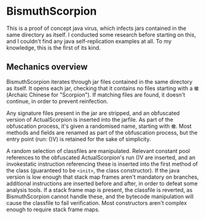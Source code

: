 # BismuthScorpion
This is a proof of concept java virus, which infects jars contained in the same directory as itself. I conducted some
research before starting on this, and I couldn't find any java self-replication examples at all. To my knowledge, this
is the first of its kind.

## Mechanics overview

BismuthScorpion iterates through jar files contained in the same directory as itself. It opens each jar, checking that it contains
no files starting with a `蠍` (Archaic Chinese for "Scorpion"). If matching files are found, it doesn't continue, in order to prevent
reinfection.

Any signature files present in the jar are stripped, and an obfuscated version of ActualScorpion is inserted into the jarfile. As part
of the obfuscation process, it's given a randomised name, starting with `蠍`. Most methods and fields are renamed as part of the
obfuscation process, but the entry point (run: ()V) is retained for the sake of simplicity.

A random selection of classfiles are manipulated. Relevant constant pool references to the obfuscated ActualScorpion's run ()V are
inserted, and an invokestatic instruction referencing these is inserted into the first method of the class (guaranteed to be `<init>`,
the class constructor). If the java version is low enough that stack map frames aren't mandatory on branches, additional instructions
are inserted before and after, in order to defeat some analysis tools. If a stack frame map is present, the classfile is reverted, as
BismuthScorpion cannot handle these, and the bytecode manipulation will cause the classfile to fail verification. Most constructors
aren't complex enough to require stack frame maps.
